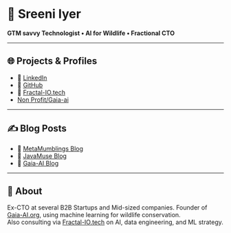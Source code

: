 # 👋 Sreeni Iyer  
**GTM savvy Technologist • AI for Wildlife • Fractional CTO**

---

## 🌐 Projects & Profiles

- 💼 [LinkedIn](https://www.linkedin.com/in/sreeniiyer/)
- 🐙 [GitHub](https://github.com/zeeiyerWork)
- 🧠 [Fractal-IO.tech](https://fractal-io.tech)
-    [Non Profit/Gaia-ai](https://gaia-ai.org)
---

## ✍️ Blog Posts

- 📓 [MetaMumblings Blog](https://metamumblings.blogspot.com)
- 📘 [JavaMuse Blog](https://javamuse.blogspot.com)
- 🐾 [Gaia-AI Blog](https://gaia-ai.org/blog)

---

## 🧾 About
Ex-CTO at several B2B Startups and Mid-sized companies.
Founder of [Gaia-AI.org](https://gaia-ai.org), using machine learning for wildlife conservation.  
Also consulting via [Fractal-IO.tech](https://fractal-io.tech) on AI, data engineering, and ML strategy.